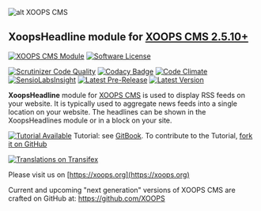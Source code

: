 ![alt XOOPS CMS](https://xoops.org/images/logoXoops4GithubRepository.png)
## XoopsHeadline module for  [XOOPS CMS 2.5.10+](https://xoops.org)
[![XOOPS CMS Module](https://img.shields.io/badge/XOOPS%20CMS-Module-blue.svg)](https://xoops.org)
[![Software License](https://img.shields.io/badge/license-GPL-brightgreen.svg?style=flat)](https://www.gnu.org/licenses/gpl-2.0.html)

[![Scrutinizer Code Quality](https://img.shields.io/scrutinizer/g/mambax7/xoopsheadline.svg?style=flat)](https://scrutinizer-ci.com/g/mambax7/xoopsheadline/?branch=master)
[![Codacy Badge](https://api.codacy.com/project/badge/grade/2d27c0023ee54f0b9ba2b5d17a68b2a5)](https://www.codacy.com/app/mambax7/xoopsheadline)
[![Code Climate](https://img.shields.io/codeclimate/github/mambax7/xoopsheadline.svg?style=flat)](https://codeclimate.com/github/mambax7/xoopsheadline)
[![SensioLabsInsight](https://insight.sensiolabs.com/projects/9bf7be2a-b018-4d4c-899a-f0d32798d7f2/mini.png)](https://insight.sensiolabs.com/projects/9bf7be2a-b018-4d4c-899a-f0d32798d7f2)
[![Latest Pre-Release](https://img.shields.io/github/tag/XoopsModules25x/xoopsheadline.svg?style=flat)](https://github.com/XoopsModules25x/xoopsheadline/tags/)
[![Latest Version](https://img.shields.io/github/release/XoopsModules25x/xoopsheadline.svg?style=flat)](https://github.com/XoopsModules25x/xoopsheadline/releases/)

**XoopsHeadline** module for [XOOPS CMS](https://xoops.org) is used to display RSS feeds on your website. It is typically used to aggregate news feeds into a single location on your website. The headlines can be shown in the XoopsHeadlines module or in a block on your site.

[![Tutorial Available](https://xoops.org/images/tutorial-available-blue.svg)](https://xoops.gitbook.io/xoopsheadline-tutorial/) Tutorial: see [GitBook](https://xoops.gitbook.io/xoopsheadline-tutorial/).
To contribute to the Tutorial, [fork it on GitHub](https://github.com/XoopsDocs/xoopsheadline-tutorial)

[![Translations on Transifex](https://xoops.org/images/translations-transifex-blue.svg)](https://www.transifex.com/xoops)

Please visit us on  [https://xoops.org](https://xoops.org)

Current and upcoming "next generation" versions of XOOPS CMS are crafted on GitHub at: https://github.com/XOOPS
